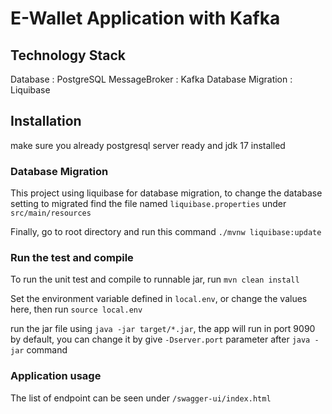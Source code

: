 # E-Wallet Application with Kafka

## Technology Stack
Database : PostgreSQL
MessageBroker : Kafka
Database Migration : Liquibase

## Installation

make sure you already postgresql server ready and jdk 17 installed

### Database Migration

This project using liquibase for database migration, to change the database setting to migrated find the file named `liquibase.properties` under `src/main/resources`

Finally, go to root directory and run this command `./mvnw liquibase:update`

### Run the test and compile

To run the unit test and compile to runnable jar, run `mvn clean install`

Set the environment variable defined in `local.env`, or change the values here, then run `source local.env`

run the jar file using `java -jar target/*.jar`, the app will run in port 9090 by default, you can change it by give `-Dserver.port` parameter after `java -jar` command


### Application usage

The list of endpoint can be seen under `/swagger-ui/index.html`
